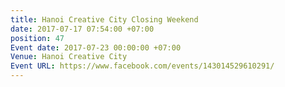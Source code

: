 ```yaml
---
title: Hanoi Creative City Closing Weekend
date: 2017-07-17 07:54:00 +07:00
position: 47
Event date: 2017-07-23 00:00:00 +07:00
Venue: Hanoi Creative City
Event URL: https://www.facebook.com/events/143014529610291/
---
```


